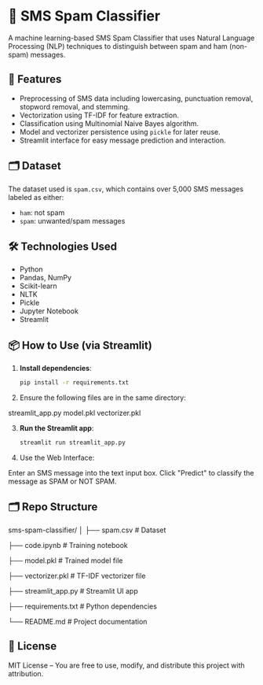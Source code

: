 # 📱 SMS Spam Classifier

A machine learning-based SMS Spam Classifier that uses Natural Language Processing (NLP) techniques to distinguish between spam and ham (non-spam) messages.

## 🚀 Features

- Preprocessing of SMS data including lowercasing, punctuation removal, stopword removal, and stemming.
- Vectorization using TF-IDF for feature extraction.
- Classification using Multinomial Naive Bayes algorithm.
- Model and vectorizer persistence using `pickle` for later reuse.
- Streamlit interface for easy message prediction and interaction.

## 🗂️ Dataset

The dataset used is `spam.csv`, which contains over 5,000 SMS messages labeled as either:
- `ham`: not spam
- `spam`: unwanted/spam messages

## 🛠️ Technologies Used

- Python
- Pandas, NumPy
- Scikit-learn
- NLTK
- Pickle
- Jupyter Notebook
- Streamlit

## 📦 How to Use (via Streamlit)

1. **Install dependencies**:
   ```bash
   pip install -r requirements.txt
2. Ensure the following files are in the same directory:

streamlit_app.py
model.pkl
vectorizer.pkl

3. **Run the Streamlit app**:
   ```bash
   streamlit run streamlit_app.py

4. Use the Web Interface:

Enter an SMS message into the text input box.
Click "Predict" to classify the message as SPAM or NOT SPAM.

## 🗂️ Repo Structure

sms-spam-classifier/
│
├── spam.csv                 # Dataset

├── code.ipynb               # Training notebook

├── model.pkl                # Trained model file

├── vectorizer.pkl           # TF-IDF vectorizer file

├── streamlit_app.py         # Streamlit UI app

├── requirements.txt         # Python dependencies

└── README.md                # Project documentation

## 📜 License

MIT License – You are free to use, modify, and distribute this project with attribution.

